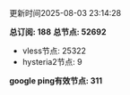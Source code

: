 更新时间2025-08-03 23:14:28

**总订阅: 188**
**总节点: 52692**
- vless节点: 25322
- hysteria2节点: 9

**google ping有效节点: 311**
